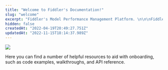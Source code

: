 ```yaml
---
title: "Welcome to Fiddler's Documentation!"
slug: "welcome"
excerpt: "Fiddler's Model Performance Management Platform. \n\n\nFiddler is a pioneer in enterprise Model Performance Management.\n\n\nData Science, MLOps, and business teams use Fiddler to monitor, explain, analyze, and improve their models and build trust in AI."
hidden: false
createdAt: "2022-04-19T20:49:27.751Z"
updatedAt: "2022-11-15T18:14:37.989Z"
---
```

![](https://files.readme.io/e80f7fb-fiddler-social-banner_linkedin-personal_1.png)

Here you can find a number of helpful resources to aid with onboarding, such as code examples, walkthroughs, and API reference.